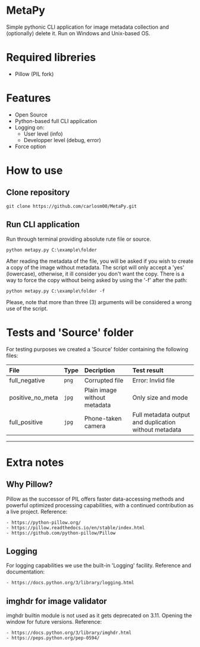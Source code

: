 # MetaPy
Simple pythonic CLI application for image metadata collection and (optionally) delete it.
Run on Windows and Unix-based OS.

# Required libreries
- Pillow (PIL fork)

# Features
- Open Source
- Python-based full CLI application
- Logging on:
	- User level (info)
	- Developper level (debug, error)
- Force option

# How to use
## Clone repository	
```
git clone https://github.com/carlosm00/MetaPy.git
```


## Run CLI application
Run through terminal providing absolute rute file or source.
```
python metapy.py C:\example\folder
```

After reading the metadata of the file, you will be asked if you wish to create a copy of the image without metadata. The script will only accept a 'yes' (lowercase), otherwise, it ill consider you don't want the copy.
There is a way to force the copy without being asked by using the '-f' after the path:
```
python metapy.py C:\example\folder -f
```

Please, note that more than three (3) arguments will be considered a wrong use of the script.

# Tests and 'Source' folder
For testing purposes we created a 'Source' folder containing the following files:

| File		       | Type   | Decription                   | Test result                                           |
| :--------------- | :----- | :--------------------------- | :---------------------------------------------------- |
| full_negative    | `png`  | Corrupted file               | Error: Invlid file                                    |
| positive_no_meta | `jpg`  | Plain image without metadata | Only size and mode                                    |
| full_positive    | `jpg`  | Phone-taken camera           | Full metadata output and duplication without metadata |


---

# Extra notes
## Why Pillow?
Pillow as the successor of PIL offers faster data-accessing methods and powerful optimized processing capabilities, with a continued contribution as a live project.
Reference:

	- https://python-pillow.org/
	- https://pillow.readthedocs.io/en/stable/index.html
	- https://github.com/python-pillow/Pillow

## Logging
For logging capabilities we use the built-in 'Logging' facility.
Reference and documentation:

	- https://docs.python.org/3/library/logging.html

## imghdr for image validator
imghdr builtin module is not used as it gets deprecated on 3.11. Opening the window for future versions.
Reference:

	- https://docs.python.org/3/library/imghdr.html
	- https://peps.python.org/pep-0594/
